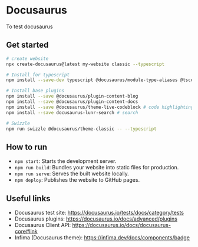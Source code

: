 # Docusaurus

To test docusaurus

## Get started

```bash
# create website
npx create-docusaurus@latest my-website classic --typescript

# Install for typescript
npm install --save-dev typescript @docusaurus/module-type-aliases @tsconfig/docusaurus

# Install base plugins
npm install --save @docusaurus/plugin-content-blog
npm install --save @docusaurus/plugin-content-docs
npm install --save @docusaurus/theme-live-codeblock # code highlighting
npm install --save docusaurus-lunr-search # search

# Swizzle
npm run swizzle @docusaurus/theme-classic -- --typescript
```


## How to run

- `npm start`: Starts the development server.
- `npm run build`: Bundles your website into static files for production.
- `npm run serve`: Serves the built website locally.
- `npm deploy`: Publishes the website to GitHub pages.

## Useful links

- Docusaurus test site: https://docusaurus.io/tests/docs/category/tests
- Docusaurus plugins: https://docusaurus.io/docs/advanced/plugins
- Docusaurus Client API: https://docusaurus.io/docs/docusaurus-core#link
- Infima (Docusaurus theme): https://infima.dev/docs/components/badge
